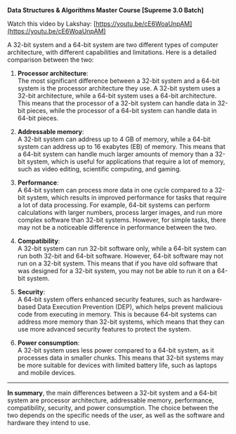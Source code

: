 **Data Structures & Algorithms Master Course [Supreme 3.0 Batch]**

Watch this video by Lakshay: [https://youtu.be/cE6WoaUnpAM](https://youtu.be/cE6WoaUnpAM)

A 32-bit system and a 64-bit system are two different types of computer architecture, with different capabilities and limitations. Here is a detailed comparison between the two:

1. **Processor architecture**:  
   The most significant difference between a 32-bit system and a 64-bit system is the processor architecture they use. A 32-bit system uses a 32-bit architecture, while a 64-bit system uses a 64-bit architecture. This means that the processor of a 32-bit system can handle data in 32-bit pieces, while the processor of a 64-bit system can handle data in 64-bit pieces.

2. **Addressable memory**:  
   A 32-bit system can address up to 4 GB of memory, while a 64-bit system can address up to 16 exabytes (EB) of memory. This means that a 64-bit system can handle much larger amounts of memory than a 32-bit system, which is useful for applications that require a lot of memory, such as video editing, scientific computing, and gaming.

3. **Performance**:  
   A 64-bit system can process more data in one cycle compared to a 32-bit system, which results in improved performance for tasks that require a lot of data processing. For example, 64-bit systems can perform calculations with larger numbers, process larger images, and run more complex software than 32-bit systems. However, for simple tasks, there may not be a noticeable difference in performance between the two.

4. **Compatibility**:  
   A 32-bit system can run 32-bit software only, while a 64-bit system can run both 32-bit and 64-bit software. However, 64-bit software may not run on a 32-bit system. This means that if you have old software that was designed for a 32-bit system, you may not be able to run it on a 64-bit system.

5. **Security**:  
   A 64-bit system offers enhanced security features, such as hardware-based Data Execution Prevention (DEP), which helps prevent malicious code from executing in memory. This is because 64-bit systems can address more memory than 32-bit systems, which means that they can use more advanced security features to protect the system.

6. **Power consumption**:  
   A 32-bit system uses less power compared to a 64-bit system, as it processes data in smaller chunks. This means that 32-bit systems may be more suitable for devices with limited battery life, such as laptops and mobile devices.

---

**In summary**, the main differences between a 32-bit system and a 64-bit system are processor architecture, addressable memory, performance, compatibility, security, and power consumption. The choice between the two depends on the specific needs of the user, as well as the software and hardware they intend to use.